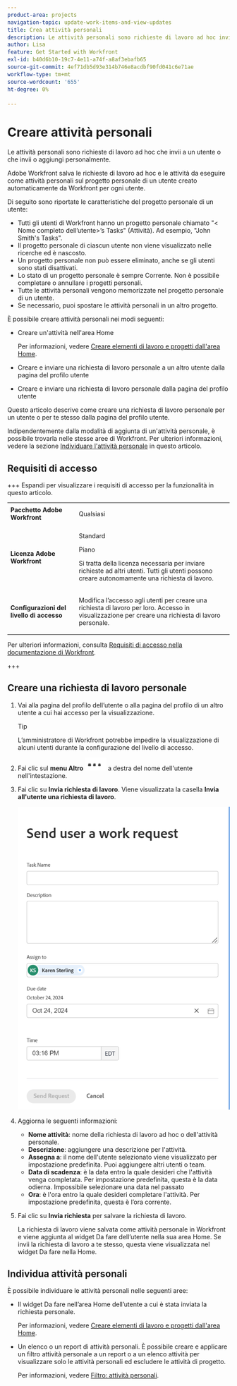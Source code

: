 ```yaml
---
product-area: projects
navigation-topic: update-work-items-and-view-updates
title: Crea attività personali
description: Le attività personali sono richieste di lavoro ad hoc inviate a un utente, a se stessi o a elementi da fare creati personalmente nell’area Home. In Workfront le richieste di lavoro ad hoc vengono salvate e gli elementi vengono eseguiti come attività personali.
author: Lisa
feature: Get Started with Workfront
exl-id: b40d6b10-19c7-4e11-a74f-a8af3ebafb65
source-git-commit: 4ef71db5d93e314b746e8acdbf90fd041c6e71ae
workflow-type: tm+mt
source-wordcount: '655'
ht-degree: 0%

---
```


# Creare attività personali

<!--Audited: 10/2024-->

Le attività personali sono richieste di lavoro ad hoc che invii a un utente o che invii o aggiungi personalmente.

Adobe Workfront salva le richieste di lavoro ad hoc e le attività da eseguire come attività personali sul progetto personale di un utente creato automaticamente da Workfront per ogni utente.

Di seguito sono riportate le caratteristiche del progetto personale di un utente:

* Tutti gli utenti di Workfront hanno un progetto personale chiamato &quot;&lt; Nome completo dell’utente>’s Tasks&quot; (Attività). Ad esempio, &quot;John Smith&#39;s Tasks&quot;.
* Il progetto personale di ciascun utente non viene visualizzato nelle ricerche ed è nascosto.
* Un progetto personale non può essere eliminato, anche se gli utenti sono stati disattivati.
* Lo stato di un progetto personale è sempre Corrente. Non è possibile completare o annullare i progetti personali.
* Tutte le attività personali vengono memorizzate nel progetto personale di un utente.
* Se necessario, puoi spostare le attività personali in un altro progetto.

È possibile creare attività personali nei modi seguenti:

* Creare un&#39;attività nell&#39;area Home

  Per informazioni, vedere [Creare elementi di lavoro e progetti dall&#39;area Home](/help/quicksilver/workfront-basics/using-home/using-the-home-area/create-work-items-in-home.md).

* Creare e inviare una richiesta di lavoro personale a un altro utente dalla pagina del profilo utente
* Creare e inviare una richiesta di lavoro personale dalla pagina del profilo utente

Questo articolo descrive come creare una richiesta di lavoro personale per un utente o per te stesso dalla pagina del profilo utente.

Indipendentemente dalla modalità di aggiunta di un&#39;attività personale, è possibile trovarla nelle stesse aree di Workfront. Per ulteriori informazioni, vedere la sezione [Individuare l&#39;attività personale](#locate-personal-tasks) in questo articolo.

## Requisiti di accesso

+++ Espandi per visualizzare i requisiti di accesso per la funzionalità in questo articolo.

<table style="table-layout:auto"> 
 <col> 
 </col> 
 <col> 
 </col> 
 <tbody> 
  <tr> 
   <td role="rowheader"><strong>Pacchetto Adobe Workfront</strong></td> 
   <td> <p>Qualsiasi</p> </td> 
  </tr> 
  <tr> 
   <td role="rowheader"><strong>Licenza Adobe Workfront</strong></td> 
   <td> 
   <p>Standard<p>
   <p>Piano</p>
   <p>Si tratta della licenza necessaria per inviare richieste ad altri utenti. Tutti gli utenti possono creare autonomamente una richiesta di lavoro.</p> 
    </td> 
  </tr> 
  <tr> 
   <td role="rowheader"><strong>Configurazioni del livello di accesso</strong></td> 
   <td> <p>Modifica l’accesso agli utenti per creare una richiesta di lavoro per loro. Accesso in visualizzazione per creare una richiesta di lavoro personale. </p>
   </td> 
  </tr>

</tbody> 
</table>

Per ulteriori informazioni, consulta [Requisiti di accesso nella documentazione di Workfront](/help/quicksilver/administration-and-setup/add-users/access-levels-and-object-permissions/access-level-requirements-in-documentation.md).

+++

<!--Old:
<table style="table-layout:auto"> 
 <col> 
 </col> 
 <col> 
 </col> 
 <tbody> 
  <tr> 
   <td role="rowheader"><strong>Adobe Workfront plan</strong></td> 
   <td> <p>Any</p> </td> 
  </tr> 
  <tr> 
   <td role="rowheader"><strong>Adobe Workfront license*</strong></td> 
   <td> 
   <p>New: Standard to send requests to other users. All users can create a work request for themselves.</p> 
   <p>Current: Plan to send requests to other users. All users can create a work request for themselves.</p>
    </td> 
  </tr> 
  <tr> 
   <td role="rowheader"><strong>Access level configurations</strong></td> 
   <td> <p>Edit access to Users to create a work request for them. View access to create a personal work request for yourself. </p>
   </td> 
  </tr> 
 
 </tbody> 
</table>-->


## Creare una richiesta di lavoro personale

1. Vai alla pagina del profilo dell’utente o alla pagina del profilo di un altro utente a cui hai accesso per la visualizzazione.

   >[!TIP]
   >
   >L’amministratore di Workfront potrebbe impedire la visualizzazione di alcuni utenti durante la configurazione del livello di accesso.

1. Fai clic sul **menu Altro** ![](assets/more-menu.png) a destra del nome dell&#39;utente nell&#39;intestazione.
1. Fai clic su **Invia richiesta di lavoro**.
Viene visualizzata la casella **Invia all&#39;utente una richiesta di lavoro**.

   ![](assets/personal-task-box.png)
1. Aggiorna le seguenti informazioni:

   * **Nome attività**: nome della richiesta di lavoro ad hoc o dell&#39;attività personale.
   * **Descrizione**: aggiungere una descrizione per l&#39;attività.
   * **Assegna a**: il nome dell&#39;utente selezionato viene visualizzato per impostazione predefinita. Puoi aggiungere altri utenti o team.
   * **Data di scadenza**: è la data entro la quale desideri che l&#39;attività venga completata. Per impostazione predefinita, questa è la data odierna. Impossibile selezionare una data nel passato
   * **Ora**: è l&#39;ora entro la quale desideri completare l&#39;attività. Per impostazione predefinita, questa è l’ora corrente.

1. Fai clic su **Invia richiesta** per salvare la richiesta di lavoro.

   La richiesta di lavoro viene salvata come attività personale in Workfront e viene aggiunta al widget Da fare dell’utente nella sua area Home. Se invii la richiesta di lavoro a te stesso, questa viene visualizzata nel widget Da fare nella Home.


## Individua attività personali

È possibile individuare le attività personali nelle seguenti aree:

* Il widget Da fare nell’area Home dell’utente a cui è stata inviata la richiesta personale.

  Per informazioni, vedere [Creare elementi di lavoro e progetti dall&#39;area Home](/help/quicksilver/workfront-basics/using-home/using-the-home-area/create-work-items-in-home.md).

* Un elenco o un report di attività personali. È possibile creare e applicare un filtro attività personale a un report o a un elenco attività per visualizzare solo le attività personali ed escludere le attività di progetto.

  Per informazioni, vedere [Filtro: attività personali](/help/quicksilver/reports-and-dashboards/reports/custom-view-filter-grouping-samples/filter-personal-tasks.md).
